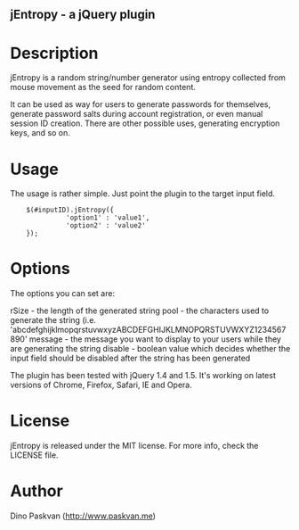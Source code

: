 jEntropy - a jQuery plugin
--------------------------

Description
===========
jEntropy is a random string/number generator using entropy collected from mouse movement as the seed for random content.

It can be used as way for users to generate passwords for themselves, generate password salts during account registration, or even manual session ID creation. There are other possible uses, generating encryption keys, and so on.

Usage
=====
The usage is rather simple. Just point the plugin to the target input field. 

		$(#inputID).jEntropy({
		          'option1' : 'value1',
		          'option2' : 'value2'
		});

Options
=======
The options you can set are:

rSize - the length of the generated string
pool - the characters used to generate the string (i.e. 'abcdefghijklmopqrstuvwxyzABCDEFGHIJKLMNOPQRSTUVWXYZ1234567890'
message - the message you want to display to your users while they are generating the string
disable - boolean value which decides whether the input field should be disabled after the string has been generated

The plugin has been tested with jQuery 1.4 and 1.5. It's working on latest versions of Chrome, Firefox, Safari, IE and Opera.

License
=======
jEntropy is released under the MIT license. For more info, check the LICENSE file.

Author
======
Dino Paskvan (http://www.paskvan.me)